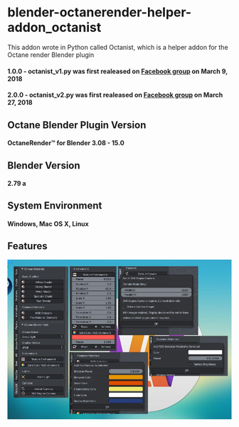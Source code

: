# blender-octanerender-helper-addon_octanist
This addon wrote in Python called Octanist, which is a helper addon for the Octane render Blender plugin

#### 1.0.0 - octanist_v1.py was first realeased on [Facebook group](https://www.facebook.com/groups/500738480259364) on March 9, 2018
#### 2.0.0 - octanist_v2.py was first realeased on [Facebook group](https://www.facebook.com/groups/500738480259364) on March 27, 2018

## Octane Blender Plugin Version
#### OctaneRender™ for Blender 3.08 - 15.0

## Blender Version
#### 2.79 a

## System Environment
#### Windows, Mac OS X, Linux

## Features
![alt Features](./screenshot.jpg)
